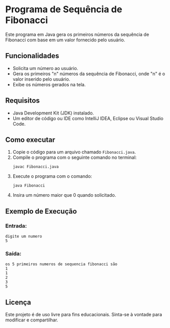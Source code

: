 # Programa de Sequência de Fibonacci

Este programa em Java gera os primeiros números da sequência de Fibonacci com base em um valor fornecido pelo usuário.

## Funcionalidades

- Solicita um número ao usuário.
- Gera os primeiros "n" números da sequência de Fibonacci, onde "n" é o valor inserido pelo usuário.
- Exibe os números gerados na tela.

## Requisitos

- Java Development Kit (JDK) instalado.
- Um editor de código ou IDE como IntelliJ IDEA, Eclipse ou Visual Studio Code.

## Como executar

1. Copie o código para um arquivo chamado `Fibonacci.java`.
2. Compile o programa com o seguinte comando no terminal:
   ```
   javac Fibonacci.java
   ```
3. Execute o programa com o comando:
   ```
   java Fibonacci
   ```
4. Insira um número maior que 0 quando solicitado.

## Exemplo de Execução

### Entrada:
```
digite um numero
5
```

### Saída:
```
os 5 primeiros numeros de sequencia fibonacci são
1
1
2
3
5
```

## Licença

Este projeto é de uso livre para fins educacionais. Sinta-se à vontade para modificar e compartilhar.

